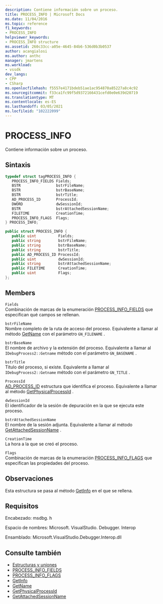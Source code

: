 ```yaml
---
description: Contiene información sobre un proceso.
title: PROCESS_INFO | Microsoft Docs
ms.date: 11/04/2016
ms.topic: reference
f1_keywords:
- PROCESS_INFO
helpviewer_keywords:
- PROCESS_INFO structure
ms.assetid: 260c33cc-a05e-4645-84b6-536d0b3b0537
author: acangialosi
ms.author: anthc
manager: jmartens
ms.workload:
- vssdk
dev_langs:
- CPP
- CSharp
ms.openlocfilehash: f5557e4171bdeb51ae1ac954870a85227a8c4c92
ms.sourcegitcommit: f33ca1fc99f5d9372166431cefd0e0e639d20719
ms.translationtype: MT
ms.contentlocale: es-ES
ms.lasthandoff: 03/05/2021
ms.locfileid: "102222099"
---
```

# <a name="process_info"></a>PROCESS_INFO
Contiene información sobre un proceso.

## <a name="syntax"></a>Sintaxis

```cpp
typedef struct tagPROCESS_INFO { 
   PROCESS_INFO_FIELDS Fields;
   BSTR                bstrFileName;
   BSTR                bstrBaseName;
   BSTR                bstrTitle;
   AD_PROCESS_ID       ProcessId;
   DWORD               dwSessionId;
   BSTR                bstrAttachedSessionName;
   FILETIME            CreationTime;
   PROCESS_INFO_FLAGS  Flags;
} PROCESS_INFO;
```

```csharp
public struct PROCESS_INFO { 
   public uint          Fields;
   public string        bstrFileName;
   public string        bstrBaseName;
   public string        bstrTitle;
   public AD_PROCESS_ID ProcessId;
   public uint          dwSessionId;
   public string        bstrAttachedSessionName;
   public FILETIME      CreationTime;
   public uint          Flags;
};
```

## <a name="members"></a>Members
 `Fields`\
 Combinación de marcas de la enumeración [PROCESS_INFO_FIELDS](../../../extensibility/debugger/reference/process-info-fields.md) que especifican qué campos se rellenan.

 `bstrFileName`\
 Nombre completo de la ruta de acceso del proceso. Equivalente a llamar al método [GetName](../../../extensibility/debugger/reference/idebugprocess2-getname.md) con el parámetro `GN_FILENAME` .

 `bstrBaseName`\
 El nombre de archivo y la extensión del proceso. Equivalente a llamar al `IDebugProcess2::Getname` método con el parámetro `GN_BASENAME` .

 `bstrTitle`\
 Título del proceso, si existe. Equivalente a llamar al `IDebugProcess2::Getname` método con el parámetro `GN_TITLE` .

 `ProcessId`\
 [AD_PROCESS_ID](../../../extensibility/debugger/reference/ad-process-id.md) estructura que identifica el proceso. Equivalente a llamar al método [GetPhysicalProcessId](../../../extensibility/debugger/reference/idebugprocess2-getphysicalprocessid.md) .

 `dwSessionId`\
 El identificador de la sesión de depuración en la que se ejecuta este proceso.

 `bstrAttachedSessionName`\
 El nombre de la sesión adjunta. Equivalente a llamar al método [GetAttachedSessionName](../../../extensibility/debugger/reference/idebugprocess2-getattachedsessionname.md) .

 `CreationTime`\
 La hora a la que se creó el proceso.

 `Flags`\
 Combinación de marcas de la enumeración [PROCESS_INFO_FLAGS](../../../extensibility/debugger/reference/process-info-flags.md) que especifican las propiedades del proceso.

## <a name="remarks"></a>Observaciones
 Esta estructura se pasa al método [GetInfo](../../../extensibility/debugger/reference/idebugprocess2-getinfo.md) en el que se rellena.

## <a name="requirements"></a>Requisitos
 Encabezado: msdbg. h

 Espacio de nombres: Microsoft. VisualStudio. Debugger. Interop

 Ensamblado: Microsoft.VisualStudio.Debugger.Interop.dll

## <a name="see-also"></a>Consulte también
- [Estructuras y uniones](../../../extensibility/debugger/reference/structures-and-unions.md)
- [PROCESS_INFO_FIELDS](../../../extensibility/debugger/reference/process-info-fields.md)
- [PROCESS_INFO_FLAGS](../../../extensibility/debugger/reference/process-info-flags.md)
- [GetInfo](../../../extensibility/debugger/reference/idebugprocess2-getinfo.md)
- [GetName](../../../extensibility/debugger/reference/idebugprocess2-getname.md)
- [GetPhysicalProcessId](../../../extensibility/debugger/reference/idebugprocess2-getphysicalprocessid.md)
- [GetAttachedSessionName](../../../extensibility/debugger/reference/idebugprocess2-getattachedsessionname.md)
